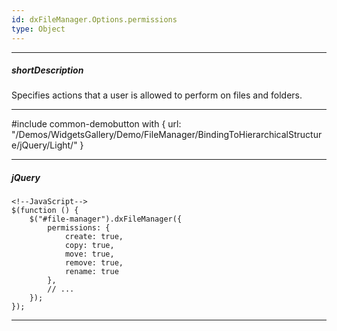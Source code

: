 ```yaml
---
id: dxFileManager.Options.permissions
type: Object
---
```

---

##### shortDescription

Specifies actions that a user is allowed to perform on files and folders.

---

#include common-demobutton with {
    url: "/Demos/WidgetsGallery/Demo/FileManager/BindingToHierarchicalStructure/jQuery/Light/"
}

---

##### jQuery

    <!--JavaScript-->
    $(function () {
        $("#file-manager").dxFileManager({
            permissions: {
                create: true,
                copy: true,
                move: true,
                remove: true,
                rename: true
            },
            // ...
        });
    });

---
